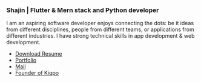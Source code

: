 
### Shajin | Flutter & Mern stack and Python developer 

I am an aspiring software developer enjoys connecting the dots: be it ideas from different disciplines, people from different teams, or applications from different industries. I have strong technical skills in app development & web development.


* [Download Resume](https://#)
* [Portfolio](http://shajin.me/)
* [Mail](mailto:shajin.sha10@gamil.com)
* [Founder of Kiqpo](http://kiqpo.software/)
<br/>

## 
